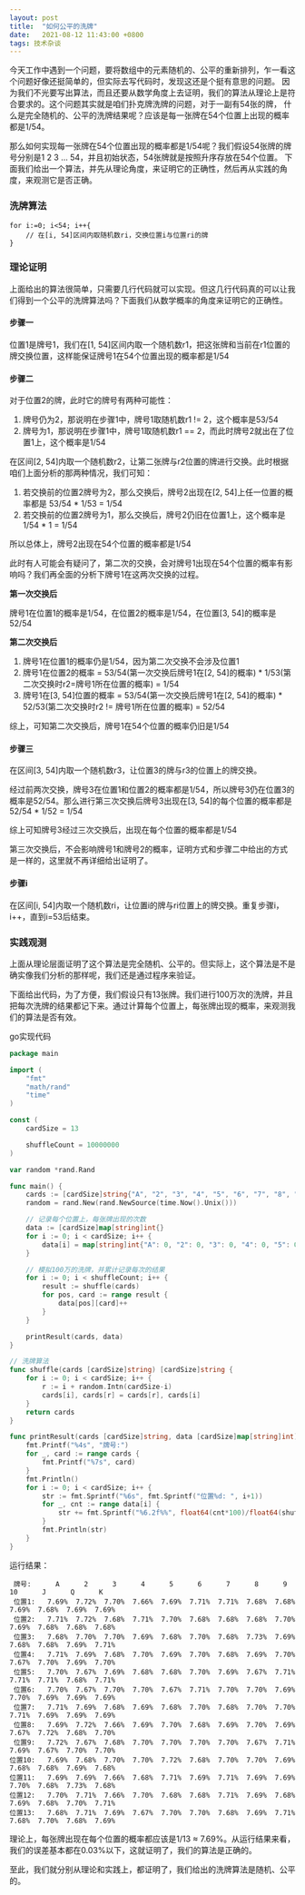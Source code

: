 ```yaml
---
layout: post 
title:  "如何公平的洗牌"
date:   2021-08-12 11:43:00 +0800 
tags: 技术杂谈
---
```


今天工作中遇到一个问题，要将数组中的元素随机的、公平的重新排列，乍一看这个问题好像还挺简单的，但实际去写代码时，发现这还是个挺有意思的问题。
因为我们不光要写出算法，而且还要从数学角度上去证明，我们的算法从理论上是符合要求的。这个问题其实就是咱们扑克牌洗牌的问题，对于一副有54张的牌，
什么是完全随机的、公平的洗牌结果呢？应该是每一张牌在54个位置上出现的概率都是1/54。

那么如何实现每一张牌在54个位置出现的概率都是1/54呢？我们假设54张牌的牌号分别是1 2 3 ... 54，并且初始状态，54张牌就是按照升序存放在54个位置。
下面我们给出一个算法，并先从理论角度，来证明它的正确性，然后再从实践的角度，来观测它是否正确。

### 洗牌算法
```
for i:=0; i<54; i++{
    // 在[i, 54]区间内取随机数ri，交换位置i与位置ri的牌
}
```

### 理论证明
上面给出的算法很简单，只需要几行代码就可以实现。但这几行代码真的可以让我们得到一个公平的洗牌算法吗？下面我们从数学概率的角度来证明它的正确性。
#### 步骤一
位置1是牌号1，我们在[1, 54]区间内取一个随机数r1，把这张牌和当前在r1位置的牌交换位置，这样能保证牌号1在54个位置出现的概率都是1/54

#### 步骤二
对于位置2的牌，此时它的牌号有两种可能性：

1. 牌号仍为2，那说明在步骤1中，牌号1取随机数r1 != 2，这个概率是53/54
2. 牌号为1，那说明在步骤1中，牌号1取随机数r1 == 2，而此时牌号2就出在了位置1上，这个概率是1/54

在区间[2, 54]内取一个随机数r2，让第二张牌与r2位置的牌进行交换。此时根据咱们上面分析的那两种情况，我们可知：

1. 若交换前的位置2牌号为2，那么交换后，牌号2出现在[2, 54]上任一位置的概率都是 53/54 * 1/53 = 1/54
2. 若交换前的位置2牌号为1，那么交换后，牌号2仍旧在位置1上，这个概率是1/54 * 1 = 1/54

所以总体上，牌号2出现在54个位置的概率都是1/54

此时有人可能会有疑问了，第二次的交换，会对牌号1出现在54个位置的概率有影响吗？我们再全面的分析下牌号1在这两次交换的过程。

**第一次交换后**

牌号1在位置1的概率是1/54，在位置2的概率是1/54，在位置[3, 54]的概率是52/54

**第二次交换后**

1. 牌号1在位置1的概率仍是1/54，因为第二次交换不会涉及位置1
2. 牌号1在位置2的概率 = 53/54(第一次交换后牌号1在[2, 54]的概率) * 1/53(第二次交换时r2=牌号1所在位置的概率) = 1/54
3. 牌号1在[3, 54]位置的概率 = 53/54(第一次交换后牌号1在[2, 54]的概率) * 52/53(第二次交换时r2 != 牌号1所在位置的概率) = 52/54

综上，可知第二次交换后，牌号1在54个位置的概率仍旧是1/54

#### 步骤三
在区间[3, 54]内取一个随机数r3，让位置3的牌与r3的位置上的牌交换。

经过前两次交换，牌号3在位置1和位置2的概率都是1/54，所以牌号3仍在位置3的概率是52/54。那么进行第三次交换后牌号3出现在[3, 54]的每个位置的概率都是52/54 * 1/52 = 1/54

综上可知牌号3经过三次交换后，出现在每个位置的概率都是1/54

第三次交换后，不会影响牌号1和牌号2的概率，证明方式和步骤二中给出的方式是一样的，这里就不再详细给出证明了。

#### 步骤i
在区间[i, 54]内取一个随机数ri，让位置i的牌与ri位置上的牌交换。重复步骤i，i++，直到i=53后结束。

### 实践观测
上面从理论层面证明了这个算法是完全随机、公平的。但实际上，这个算法是不是确实像我们分析的那样呢，我们还是通过程序来验证。

下面给出代码，为了方便，我们假设只有13张牌。我们进行100万次的洗牌，并且把每次洗牌的结果都记下来。通过计算每个位置上，每张牌出现的概率，来观测我们的算法是否有效。

go实现代码

```go
package main

import (
	"fmt"
	"math/rand"
	"time"
)

const (
	cardSize = 13

	shuffleCount = 10000000
)

var random *rand.Rand

func main() {
	cards := [cardSize]string{"A", "2", "3", "4", "5", "6", "7", "8", "9", "10", "J", "Q", "K"}
	random = rand.New(rand.NewSource(time.Now().Unix()))

	// 记录每个位置上，每张牌出现的次数
	data := [cardSize]map[string]int{}
	for i := 0; i < cardSize; i++ {
		data[i] = map[string]int{"A": 0, "2": 0, "3": 0, "4": 0, "5": 0, "6": 0, "7": 0, "8": 0, "9": 0, "10": 0, "J": 0, "Q": 0, "K": 0}
	}

	// 模拟100万的洗牌，并累计记录每次的结果
	for i := 0; i < shuffleCount; i++ {
		result := shuffle(cards)
		for pos, card := range result {
			data[pos][card]++
		}
	}

	printResult(cards, data)
}

// 洗牌算法
func shuffle(cards [cardSize]string) [cardSize]string {
	for i := 0; i < cardSize; i++ {
		r := i + random.Intn(cardSize-i)
		cards[i], cards[r] = cards[r], cards[i]
	}
	return cards
}

func printResult(cards [cardSize]string, data [cardSize]map[string]int) {
	fmt.Printf("%4s", "牌号:")
	for _, card := range cards {
		fmt.Printf("%7s", card)
	}
	fmt.Println()
	for i := 0; i < cardSize; i++ {
		str := fmt.Sprintf("%6s", fmt.Sprintf("位置%d: ", i+1))
		for _, cnt := range data[i] {
			str += fmt.Sprintf("%6.2f%%", float64(cnt*100)/float64(shuffleCount))
		}
		fmt.Println(str)
	}
}
```

运行结果：
```
 牌号:      A      2      3      4      5      6      7      8      9     10      J      Q      K
 位置1:   7.69%  7.72%  7.70%  7.66%  7.69%  7.71%  7.71%  7.68%  7.68%  7.69%  7.68%  7.69%  7.69%
 位置2:   7.71%  7.72%  7.68%  7.71%  7.70%  7.68%  7.68%  7.68%  7.70%  7.69%  7.68%  7.68%  7.68%
 位置3:   7.68%  7.70%  7.70%  7.69%  7.68%  7.70%  7.68%  7.73%  7.69%  7.68%  7.68%  7.69%  7.71%
 位置4:   7.71%  7.69%  7.68%  7.70%  7.69%  7.70%  7.68%  7.69%  7.70%  7.67%  7.70%  7.69%  7.70%
 位置5:   7.70%  7.67%  7.69%  7.68%  7.68%  7.70%  7.69%  7.67%  7.71%  7.71%  7.71%  7.68%  7.71%
 位置6:   7.70%  7.67%  7.70%  7.70%  7.67%  7.71%  7.70%  7.70%  7.69%  7.70%  7.69%  7.69%  7.69%
 位置7:   7.71%  7.69%  7.68%  7.69%  7.68%  7.70%  7.68%  7.70%  7.70%  7.71%  7.69%  7.69%  7.69%
 位置8:   7.69%  7.72%  7.66%  7.69%  7.70%  7.68%  7.69%  7.70%  7.69%  7.67%  7.72%  7.68%  7.70%
 位置9:   7.72%  7.67%  7.68%  7.70%  7.70%  7.70%  7.70%  7.67%  7.71%  7.69%  7.67%  7.70%  7.70%
位置10:   7.69%  7.68%  7.70%  7.70%  7.72%  7.68%  7.70%  7.70%  7.69%  7.68%  7.68%  7.69%  7.68%
位置11:   7.69%  7.69%  7.66%  7.68%  7.71%  7.69%  7.71%  7.69%  7.69%  7.70%  7.68%  7.73%  7.68%
位置12:   7.70%  7.71%  7.66%  7.70%  7.68%  7.68%  7.71%  7.69%  7.68%  7.69%  7.68%  7.70%  7.71%
位置13:   7.68%  7.71%  7.69%  7.67%  7.70%  7.70%  7.68%  7.69%  7.71%  7.68%  7.70%  7.68%  7.69%
```

理论上，每张牌出现在每个位置的概率都应该是1/13 ≈ 7.69%。从运行结果来看，我们的误差基本都在0.03%以下，这就证明了，我们的算法是正确的。

至此，我们就分别从理论和实践上，都证明了，我们给出的洗牌算法是随机、公平的。